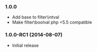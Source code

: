 ### 1.0.0

  * Add base to filter\intval
  * Make filter\boolval php <5.5 compatible

### 1.0.0-RC1 (2014-08-07)

  * Initial release

